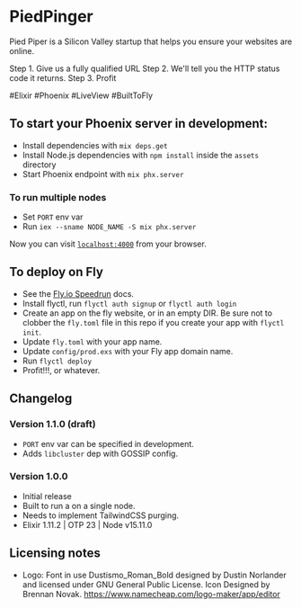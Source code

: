 # PiedPinger

Pied Piper is a Silicon Valley startup that helps you ensure your websites are online.

Step 1. Give us a fully qualified URL
Step 2. We'll tell you the HTTP status code it returns.
Step 3. Profit

#Elixir #Phoenix #LiveView #BuiltToFly



## To start your Phoenix server in development:

* Install dependencies with `mix deps.get`
* Install Node.js dependencies with `npm install` inside the `assets` directory
* Start Phoenix endpoint with `mix phx.server`

### To run multiple nodes
* Set `PORT` env var
* Run `iex --sname NODE_NAME -S mix phx.server`

Now you can visit [`localhost:4000`](http://localhost:4000) from your browser.

## To deploy on Fly

* See the [Fly.io Speedrun](https://fly.io/docs/speedrun/) docs.
* Install flyctl, run `flyctl auth signup` or `flyctl auth login`
* Create an app on the fly website, or in an empty DIR. Be sure not to clobber the `fly.toml` file in this repo if you create your app with `flyctl init`.
* Update `fly.toml` with your app name.
* Update `config/prod.exs` with your Fly app domain name.
* Run `flyctl deploy`
* Profit!!!, or whatever.

## Changelog

### Version 1.1.0 (draft)
* `PORT` env var can be specified in development.
* Adds `libcluster` dep with GOSSIP config.

### Version 1.0.0
* Initial release
* Built to run a on a single node.
* Needs to implement TailwindCSS purging.
* Elixir 1.11.2 | OTP 23 | Node v15.11.0

## Licensing notes
* Logo: Font in use Dustismo_Roman_Bold designed by Dustin Norlander and licensed under GNU General Public License. Icon Designed by Brennan Novak. https://www.namecheap.com/logo-maker/app/editor